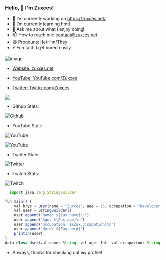### Hello, 👋 I'm Zuxces!

- 🔭 I’m currently working on https://zuxces.net/
- 🌱 I’m currently learning hmtl
- 💬 Ask me about what I enjoy doing!
- 📫 How to reach me: contact@zuxces.net
- 😄 Pronouns: He/Him/They
- ⚡ Fun fact: I get bored easily.

![image](https://user-images.githubusercontent.com/67604119/124500387-985e4280-ddb7-11eb-81da-3147f812c45c.png)

- [Website: zuxces.net](https://zuxces.net/)

- [YouTube: YouTube.com/Zuxces](https://youtube.com/Zuxces)

- [Twitter: Twitter.com/Zuxces](https://twitter.com/Zuxces)



<img src="https://github-readme-stats.vercel.app/api?username=Zuxces&&show_icons=true&title_color=00eaff&icon_color=bb2acf&text_color=daf7dc&bg_color=151515">

- Github Stats:

![Github](https://img.shields.io/github/followers/Zuxces?label=Total%20Followers&style=social)

- YouTube Stats:

![YouTube](https://img.shields.io/youtube/channel/subscribers/UCuVh8Mwe9WcmiVTB_WTbUpw?label=Total%20Subscribers&style=social)

![YouTube](https://img.shields.io/youtube/channel/views/UCuVh8Mwe9WcmiVTB_WTbUpw?label=Total%20Views&style=social)

- Twitter Stats:

![Twitter](https://img.shields.io/twitter/follow/Zuxces?label=Total%20Followers&style=social)

- Twitch Stats:

![Twitch](https://img.shields.io/twitch/status/Zuxces?label=Twitch%20Stream&style=social)


```Javascript
  import java.lang.StringBuilder

fun main() {
    val brys = User(name = "Zuxces", age = 15, occupation = "Developer", nerd = true)
    val user = StringBuilder()
    user.append("Name: ${Zux.name}\n")
    user.append("Age: ${Zux.age}\n")
    user.append("Occupation: ${Zux.occupation}\n")
    user.append("Nerd: ${Zux.nerd}")
    println(user)
}
data class User(val name: String, val age: Int, val occupation: String, val nerd: Boolean)
```

- Anways, thanks for checking out my profile!

